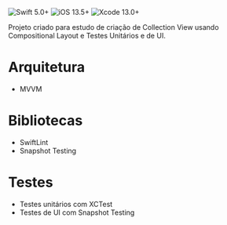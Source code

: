 ![Swift 5.0+](https://img.shields.io/badge/Swift-5.0%2B-purple.svg)
![iOS 13.5+](https://img.shields.io/badge/iOS-13.5%2B-purple.svg)
![Xcode 13.0+](https://img.shields.io/badge/Xcode-13.0%2B-purple.svg)

Projeto criado para estudo de criação de Collection View usando Compositional Layout e Testes Unitários e de UI.

# Arquitetura
- MVVM

# Bibliotecas
- SwiftLint
- Snapshot Testing

# Testes
- Testes unitários com XCTest 
- Testes de UI com Snapshot Testing
